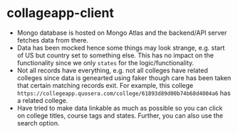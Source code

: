 # collageapp-client

* Mongo database is hosted on Mongo Atlas and the backend/API server fetches data from there.
* Data has been mocked hence some things may look strange, e.g. start of US but country set to something else. This has no impact on the functionality since we only `states` for the logic/functionality.
* Not all records have everything, e.g. not all colleges have related colleges since data is genearted using faker though care has been taken that certain matching records exit. For example, this college `https://collegeapp.quosera.com/college/61893d89d00b74b68d4004a6` has a related college.
* Have tried to make data linkable as much as possible so you can click on college titles, course tags and states. Further, you can also use the search option.

